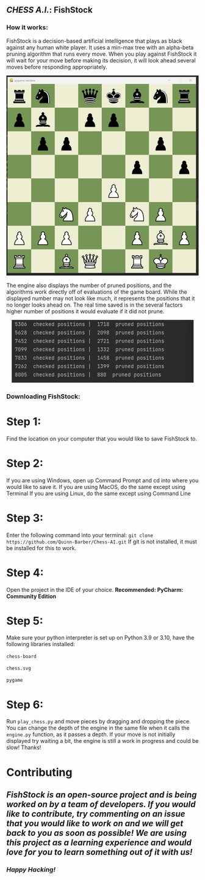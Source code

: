 ## **_CHESS A.I._**: FishStock

### How it works:

FishStock is a decision-based artificial intelligence that plays as black against any human white player. It uses a min-max tree with an alpha-beta pruning algorithm that runs every move. When you play against FishStock it will wait for your move before making its decision, it will look ahead several moves before responding appropriately. 


<p align="center">
  <img src="https://github.com/Quinn-Barber/Chess-AI/blob/main/chessboard3.png?raw=true"/>
</p>


The engine also displays the number of pruned positions, and the algorithms work directly off of evaluations of the game board. While the displayed number may not look like much, it represents the positions that it no longer looks ahead on. The real time saved is in the several factors higher number of positions it would evaluate if it did not prune.


<p align="center">
  <img src="https://github.com/Quinn-Barber/Chess-AI/blob/main/chessboard4.png?raw=true"/>
</p>


### Downloading FishStock:

# **Step 1:**

Find the location on your computer that you would like to save FishStock to.

# **Step 2:**

If you are using Windows, open up Command Prompt and cd into where you would like to save it.
If you are using MacOS, do the same except using Terminal
If you are using Linux, do the same except using Command Line

# **Step 3:**

Enter the following command into your terminal:
`git clone https://github.com/Quinn-Barber/Chess-AI.git`
If git is not installed, it must be installed for this to work.

# **Step 4:**

Open the project in the IDE of your choice. **Recommended: PyCharm: Community Edition**

# **Step 5:**

Make sure your python interpreter is set up on Python 3.9 or 3.10, have the following libraries installed:

`chess-board`

`chess.svg`

`pygame`

# **Step 6:**

Run `play_chess.py` and move pieces by dragging and dropping the piece. You can change the depth of the engine
in the same file when it calls the `engine.py` function, as it passes a depth. If your move is not initially displayed
try waiting a bit, the engine is still a work in progress and could be slow!
Thanks!

# **Contributing**

## _**FishStock is an open-source project and is being worked on by a team of developers. If you would like to contribute, try commenting on an issue that you would like to work on and we will get back to you as soon as possible! We are using this project as a learning experience and would love for you to learn something out of it with us!**_

### _**Happy Hacking!**_
